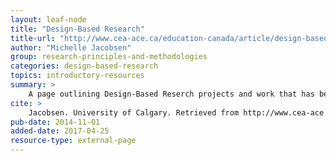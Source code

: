 ```yaml
---
layout: leaf-node
title: "Design-Based Research"
title-url: "http://www.cea-ace.ca/education-canada/article/design-based-research"
author: "Michelle Jacobsen"
group: research-principles-and-methodologies
categories: design-based-research
topics: introductory-resources
summary: >
    A page outlining Design-Based Reserch projects and work that has been funded by the University of Calgary.
cite: >
    Jacobsen. University of Calgary. Retrieved from http://www.cea-ace.ca/education-canada/article/design-based-research.
pub-date: 2014-11-01
added-date: 2017-04-25
resource-type: external-page
---
```

